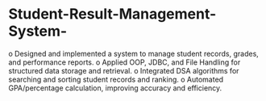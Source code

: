 # Student-Result-Management-System-
o Designed and implemented a system to manage student records, grades, and performance reports.  o Applied OOP, JDBC, and File Handling for structured data storage and retrieval.  o Integrated DSA algorithms for searching and sorting student records and ranking.  o Automated GPA/percentage calculation, improving accuracy and efficiency. 
